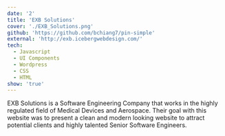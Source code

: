 ```yaml
---
date: '2'
title: 'EXB Solutions'
cover: './EXB_Solutions.png'
github: 'https://github.com/bchiang7/pin-simple'
external: 'http://exb.icebergwebdesign.com/'
tech:
  - Javascript
  - UI Components
  - Wordpress
  - CSS
  - HTML
show: 'true'
---
```


EXB Solutions is a Software Engineering Company that works in the highly regulated field of Medical Devices and Aerospace. Their goal with this website was to present a clean and modern looking website to attract potential clients and highly talented Senior Software Engineers.
